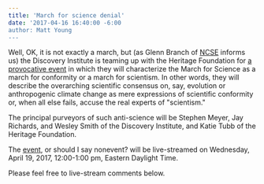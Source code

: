 ```yaml
---
title: 'March for science denial'
date: '2017-04-16 16:40:00 -6:00
author: Matt Young
---
```

Well, OK, it is not exactly a march, but (as Glenn Branch of <a href="https://ncse.com/">NCSE</a> informs us) the Discovery Institute is teaming up with the Heritage Foundation for <a href="https://www.evolutionnews.org/2017/04/march-for-science-or-march-for-scientism-meyer-richards-smith-to-converge-on-heritage-foundation-april-19/">a provocative event</a> in which they will characterize the March for Science as a march for conformity or a march for scientism. In other words, they will describe the overarching scientific consensus on, say, evolution or anthropogenic climate change as mere expressions of scientific conformity or, when all else fails, accuse the real experts of "scientism."

The principal purveyors of such anti-science will be Stephen Meyer, Jay Richards, and Wesley Smith of the Discovery Institute, and Katie Tubb of the Heritage Foundation.

The <a href="http://www.heritage.org/environment/event/march-science-or-march-scientism-understanding-the-real-threats-science-america">event</a>, or should I say nonevent? will be live-streamed on Wednesday, April 19, 2017, 12:00-1:00 pm, Eastern Daylight Time.

Please feel free to live-stream comments below.
